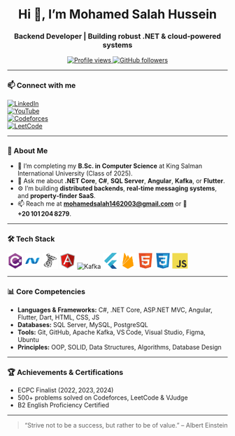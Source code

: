 <h1 align="center">Hi 👋, I’m Mohamed Salah Hussein</h1>
<h3 align="center">Backend Developer | Building robust .NET & cloud‑powered systems</h3>

<p align="center">
  <a href="https://github.com/MohamedSalah41">
    <img src="https://komarev.com/ghpvc/?username=MohamedSalah41&style=flat-square" alt="Profile views" />
  </a>
  <a href="https://github.com/MohamedSalah41?tab=followers">
    <img src="https://img.shields.io/github/followers/MohamedSalah41?label=Follow&style=social" alt="GitHub followers"/>
  </a>
</p>

---

### 📫 Connect with me

[![LinkedIn](https://img.shields.io/badge/LinkedIn-0077B5?style=flat-square&logo=linkedin&logoColor=white)](https://linkedin.com/in/mohamed-salah-hussien-73a7b1233)  
[![YouTube](https://img.shields.io/badge/YouTube-D14836?style=flat-square&logo=youtube&logoColor=white)](https://www.youtube.com/@Anti-Problems)  
[![Codeforces](https://img.shields.io/badge/Codeforces-000000?style=flat-square&logo=codeforces&logoColor=white)](https://codeforces.com/profile/Mohamed_salah41)  
[![LeetCode](https://img.shields.io/badge/LeetCode-FFA116?style=flat-square&logo=leetcode&logoColor=white)](https://leetcode.com/u/Mohamed_Salah41/)  

---

### 🎯 About Me

- 🌱 I’m completing my **B.Sc. in Computer Science** at King Salman International University (Class of 2025).  
- 💬 Ask me about **.NET Core**, **C#**, **SQL Server**, **Angular**, **Kafka**, or **Flutter**.  
- ⚙️ I’m building **distributed backends**, **real‑time messaging systems**, and **property‑finder SaaS**.  
- 📫 Reach me at **mohamedsalah1462003@gmail.com** or 📱 **+20 101 204 8279**.

---
### 🛠️ Tech Stack

<p>
  <img src="https://raw.githubusercontent.com/devicons/devicon/master/icons/csharp/csharp-original.svg" alt="C#" width="36" /> 
  <img src="https://raw.githubusercontent.com/devicons/devicon/master/icons/dot-net/dot-net-original.svg" alt=".NET" width="36" /> 
  <img src="https://raw.githubusercontent.com/devicons/devicon/master/icons/sqlserver/sqlserver-plain.svg" alt="SQL Server" width="36" />
  <img src="https://raw.githubusercontent.com/devicons/devicon/master/icons/angularjs/angularjs-original.svg" alt="Angular" width="36" />
  <img src="https://raw.githubusercontent.com/devicons/devicon/master/icons/kafka/kafka-original.svg" alt="Kafka" width="36" />
  <img src="https://raw.githubusercontent.com/devicons/devicon/master/icons/flutter/flutter-original.svg" alt="Flutter" width="36" />
  <img src="https://raw.githubusercontent.com/devicons/devicon/master/icons/firebase/firebase-plain.svg" alt="Firebase" width="36" />
  <img src="https://raw.githubusercontent.com/devicons/devicon/master/icons/html5/html5-original.svg" alt="HTML5" width="36" />
  <img src="https://raw.githubusercontent.com/devicons/devicon/master/icons/css3/css3-original.svg" alt="CSS3" width="36" />
  <img src="https://raw.githubusercontent.com/devicons/devicon/master/icons/javascript/javascript-original.svg" alt="JavaScript" width="36" />
</p>

---

### 📊 Core Competencies

- **Languages & Frameworks:** C#, .NET Core, ASP.NET MVC, Angular, Flutter, Dart, HTML, CSS, JS  
- **Databases:** SQL Server, MySQL, PostgreSQL  
- **Tools:** Git, GitHub, Apache Kafka, VS Code, Visual Studio, Figma, Ubuntu  
- **Principles:** OOP, SOLID, Data Structures, Algorithms, Database Design

---

### 🏆 Achievements & Certifications

- ECPC Finalist (2022, 2023, 2024)  
- 500+ problems solved on Codeforces, LeetCode & VJudge  
- B2 English Proficiency Certified  

---

> “Strive not to be a success, but rather to be of value.” – Albert Einstein
